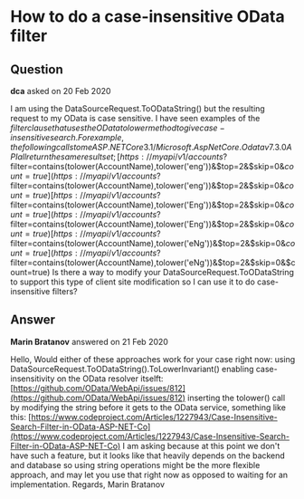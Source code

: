 # How to do a case-insensitive OData filter

## Question

**dca** asked on 20 Feb 2020

I am using the DataSourceRequest.ToODataString() but the resulting request to my OData is case sensitive. I have seen examples of the $filter clause that uses the OData tolower method to give case-insensitive search. For example, the following calls to me ASP.NET Core 3.1 / Microsoft.AspNetCore.Odata v7.3.0 API all return the same result set; [https://myapi/v1/accounts?$filter=contains(tolower(AccountName),tolower('eng'))&$top=2&$skip=0&$count=true](https://myapi/v1/accounts?$filter=contains(tolower(AccountName),tolower('eng'))&$top=2&$skip=0&$count=true) [https://myapi/v1/accounts?$filter=contains(tolower(AccountName),tolower('Eng'))&$top=2&$skip=0&$count=true](https://myapi/v1/accounts?$filter=contains(tolower(AccountName),tolower('Eng'))&$top=2&$skip=0&$count=true) [https://myapi/v1/accounts?$filter=contains(tolower(AccountName),tolower('eNg'))&$top=2&$skip=0&$count=true](https://myapi/v1/accounts?$filter=contains(tolower(AccountName),tolower('eNg'))&$top=2&$skip=0&$count=true) Is there a way to modify your DataSourceRequest.ToODataString to support this type of client site modification so I can use it to do case-insensitive filters?

## Answer

**Marin Bratanov** answered on 21 Feb 2020

Hello, Would either of these approaches work for your case right now: using DataSourceRequest.ToODataString().ToLowerInvariant() enabling case-insensitivity on the OData resolver itselft: [https://github.com/OData/WebApi/issues/812](https://github.com/OData/WebApi/issues/812) inserting the tolower() call by modifying the string before it gets to the OData service, something like this: [https://www.codeproject.com/Articles/1227943/Case-Insensitive-Search-Filter-in-OData-ASP-NET-Co](https://www.codeproject.com/Articles/1227943/Case-Insensitive-Search-Filter-in-OData-ASP-NET-Co) I am asking because at this point we don't have such a feature, but it looks like that heavily depends on the backend and database so using string operations might be the more flexible approach, and may let you use that right now as opposed to waiting for an implementation. Regards, Marin Bratanov
